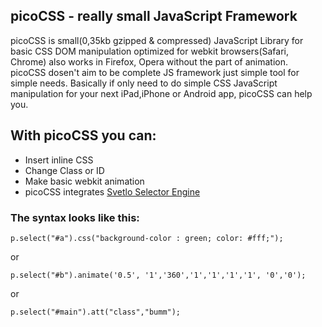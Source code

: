 picoCSS - really small JavaScript Framework
-----
picoCSS is small(0,35kb gzipped & compressed)  JavaScript Library for basic CSS DOM manipulation optimized for webkit browsers(Safari, Chrome) also works in Firefox, Opera without the part of animation. picoCSS dosen't aim to be complete JS framework just simple tool for simple needs. Basically if only need to do simple CSS JavaScript manipulation for your next iPad,iPhone or Android app, picoCSS can help you. 

With picoCSS you can:
---------------------

  * Insert inline CSS
  * Change Class or ID 
  * Make basic webkit animation
  * picoCSS integrates [Svetlo Selector Engine](http://www.vcarrer.com/2011/04/svetlo-one-line-javascript-selector.html)
  
<h3>The syntax looks like this:</h3>

	p.select("#a").css("background-color : green; color: #fff;");

or 

	p.select("#b").animate('0.5', '1','360','1','1','1','1', '0','0');

or

	p.select("#main").att("class","bumm");

